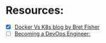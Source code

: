 # Resources:

- [X] [Docker Vs K8s blog by Bret Fisher](https://www.bretfisher.com/kubernetes-vs-docker/)
- [ ] [Becoming a DevOps Engineer:](https://blog.udemy.com/devops-engineer/)
